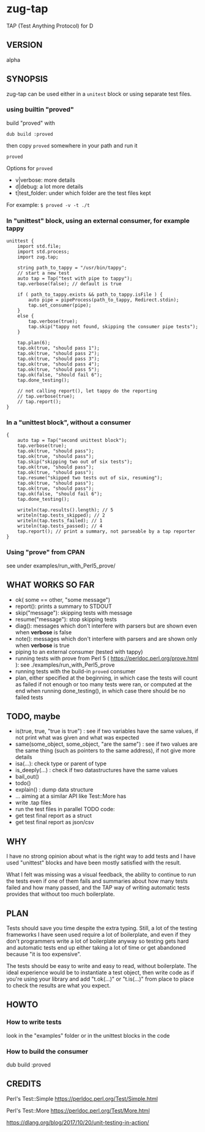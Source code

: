 # zug-tap

TAP (Test Anything Protocol) for D

## VERSION

alpha

## SYNOPSIS

zug-tap can be used either in a `unitest` block or using separate test files.

### using builtin "proved"
build "proved" with
```
dub build :proved
```
then copy `proved` somewhere in your path and run it
```
proved
```

Options for `proved`
 - v|verbose: more details
 - d|debug: a lot more details
 - t|test_folder: under which folder are the test files kept

For example:
`$ proved -v -t ./t`

### In "unittest" block, using an external consumer, for example tappy
```
unittest {
    import std.file;
    import std.process;
    import zug.tap;

    string path_to_tappy = "/usr/bin/tappy";
    // start a new test
    auto tap = Tap("test with pipe to tappy");
    tap.verbose(false); // default is true

    if ( path_to_tappy.exists && path_to_tappy.isFile ) {
        auto pipe = pipeProcess(path_to_tappy, Redirect.stdin);
        tap.set_consumer(pipe);
    }
    else {
        tap.verbose(true);
        tap.skip("tappy not found, skipping the consumer pipe tests");
    }

    tap.plan(6);
    tap.ok(true, "should pass 1");
    tap.ok(true, "should pass 2");
    tap.ok(true, "should pass 3");
    tap.ok(true, "should pass 4");
    tap.ok(true, "should pass 5");
    tap.ok(false, "should fail 6");
    tap.done_testing();

    // not calling report(), let tappy do the reporting
    // tap.verbose(true);
    // tap.report();
}
```

### In a "unittest block", without a consumer
```
{
    auto tap = Tap("second unittest block");
    tap.verbose(true);
    tap.ok(true, "should pass");
    tap.ok(true, "should pass");
    tap.skip("skipping two out of six tests");
    tap.ok(true, "should pass");
    tap.ok(true, "should pass");
    tap.resume("skipped two tests out of six, resuming");
    tap.ok(true, "should pass");
    tap.ok(true, "should pass");
    tap.ok(false, "should fail 6");
    tap.done_testing();

    writeln(tap.results().length); // 5
    writeln(tap.tests_skipped); // 2
    writeln(tap.tests_failed); // 1
    writeln(tap.tests_passed); // 4
    tap.report(); // print a summary, not parseable by a tap reporter
}
```

### Using "prove" from CPAN

see under examples/run_with_Perl5_prove/

## WHAT WORKS SO FAR
 - ok( some == other, "some message")
 - report(): prints a summary to STDOUT
 - skip("message"): skipping tests with message
 - resume("message"): stop skipping tests
 - diag(): messages which don't interfere with parsers but are shown even when **verbose** is false
 - note(): messages which don't interfere with parsers and are shown only when **verbose** is true
 - piping to an external consumer (tested with tappy)
 - running tests with prove from Perl 5 ( https://perldoc.perl.org/prove.html ): see ./examples/run_with_Perl5_prove
 - running tests with the build-in `proved` consumer
 - plan, either specified at the beginning, in which case the tests will count as failed if not enough or too many tests were ran, or computed at the end when running done_testing(), in which case there should be no failed tests

## TODO, maybe
  - is(true, true, "true is true") : see if two variables have the same values, if not print what was given and what was expected
 - same(some_object, some_object, "are the same") : see if two values are the same thing (such as pointers to the same address), if not give more details
 - isa(...): check type or parent of type
 - is_deeply(...) : check if two datastructures have the same values
 - bail_out()
 - todo()
 - explain() : dump data structure
 - ... aiming at a similar API like Test::More has
 - write .tap files
 - run the test files in parallel
TODO code:
 - get test final report as a struct
 - get test final report as json/csv


## WHY

I have no strong opinion about what is the right way to add tests and
I have used "unittest" blocks and have been mostly satisfied with the
result.

What I felt was missing was a visual feedback, the ability to continue
to run the tests even if one of them fails and summaries about how many
tests failed and how many passed, and the TAP way of writing automatic
tests provides that without too much boilerplate.

## PLAN

Tests should save you time despite the extra typing. Still, a lot of the testing
frameworks I have seen used require a lot of boilerplate, and even if they don't
programmers write a lot of boilerplate anyway so testing gets hard and automatic
tests end up either taking a lot of time or get abandoned because "it is too
expensive".

The tests should be easy to write and easy to read, without boilerplate. The
ideal experience would be to instantiate a test object, then write code as if
you're using your library and add "t.ok(...)" or "t.is(...)" from place to place
to check the results are what you expect.

## HOWTO

### How to write tests

look in the "examples" folder or in the unittest blocks in the code

### How to build the consumer

dub build :proved

## CREDITS

Perl's Test::Simple https://perldoc.perl.org/Test/Simple.html

Perl's Test::More https://perldoc.perl.org/Test/More.html

https://dlang.org/blog/2017/10/20/unit-testing-in-action/

